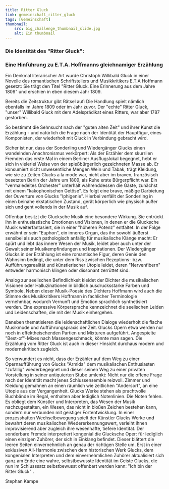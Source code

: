 ```yaml
---
title: Ritter Gluck
link: gemeinschaft_ritter_gluck
tags: [Gemeinschaft]
thumbnail: 
    src: big_challenge_thumbnail_slide.jpg
    alt: Ein thumbnail
---
```

<h3>
    Die Identität des "Ritter Gluck":
</h3>

<h3>
    Eine Hinführung zu E.T.A. Hoffmanns gleichnamiger Erzählung
</h3>

<p>
    Ein Denkmal literarischer Art wurde Christoph Willibald Gluck in einer Novelle des romantischen Schriftstellers und Musikkritikers E.T.A 
    Hoffmann gesetzt: Sie trägt den Titel "Ritter Gluck. Eine Erinnerung aus dem Jahre 1809" und erschien in eben diesem Jahr 1809.

Bereits die Zeitstruktur gibt Rätsel auf: Die Handlung spielt nämlich ebenfalls im Jahre 1809 oder im Jahr zuvor. Der "echte" Ritter 
Gluck, "unser" Willibald Gluck mit dem Adelsprädikat eines Ritters, war aber 1787 gestorben.

So bestimmt die Sehnsucht nach der "guten alten Zeit" und ihrer Kunst die Erzählung - und natürlich die Frage nach der Identität der 
Hauptfigur, eines Komponisten, der wiederholt mit Gluck in Verbindung gebracht wird.

Sicher ist nur, dass der Sonderling und Wiedergänger Glucks einen wandelnden Anachronismus verkörpert: Als der Erzähler dem skurrilen 
Fremden das erste Mal in einem Berliner Ausflugslokal begegnet, hebt er sich in vielerlei Weise von der spießbürgerlich gezeichneten 
Masse ab. Er konsumiert nicht unwesentliche Mengen Wein und Tabak, trägt Kleidung, wie sie zu Zeiten Glucks a la mode war, nicht aber 
im braven, französisch besetzten Berlin der Jahre um 1809, als Ruhe erste Bürgerpflicht war. Ein "vermaledeites Orchester" unterhält währenddessen 
die Gäste, zunächst mit einem "kakophonischen Getöse". Es folgt eine brave, mäßige Darbietung der Ouverture von Glucks "Iphigenie". Hierbei 
verfällt der Sonderling in einen beinahe ekstatischen Zustand, gerät körperlich wie physisch außer sich und geht vollends in der Musik auf.

Offenbar besitzt die Glucksche Musik eine besondere Wirkung. Sie entrückt ihn in enthusiastische Emotionen und Visionen, in denen er die 
Glucksche Musik weiterfantasiert, sie in einer "höheren Potenz" entfaltet. In der Folge erwähnt er sein "Euphon", ein inneres Organ, das 
ihn sowohl äußerst sensibel als auch pathologisch anfällig für musikalische Klänge macht: Er spürt und lebt das innere Wesen der Musik, 
leidet aber auch unter der Gewalt seiner Musikempfindungen und Inspirationen. Der Wiedergänger Glucks in der Erzählung ist eine romantische 
Figur, deren Genie den Wahnsinn bedingt, die unter dem Riss zwischen Rezeptions- bzw. Aufführungsrealität und künstlerischer Utopie leidet, 
deren "Nervenfibern" entweder harmonisch klingen oder dissonant zerrüttet sind.

Analog zur seelischen Befindlichkeit kleidet der Dichter die musikalischen Visionen oder Halluzinationen in bildlich ausdrucksstarke Farben 
und Symbole. Neben dieser Musik-Poesie des Dichters Hoffmann wird auch die Stimme des Musikkritikers Hoffmann in fachlicher Terminologie 
vernehmbar, wodurch Vernunft und Emotion sprachlich synthetisiert werden. Eine expressive Körpersprache kennzeichnet die seelischen Leiden und Leidenschaften, die mit der Musik einhergehen.

Daneben thematisieren die leidenschaftlichen Dialoge wiederholt die flache Musikmode und Aufführungspraxis der Zeit. Glucks Opern etwa werden 
nur noch in effektheischenden Partien und Mixturen aufgeführt. Angespielte "Best-of"-Mixes nach Massengeschmack, könnte man sagen. Die 
Erzählung vom Ritter Gluck ist auch in dieser Hinsicht durchaus modern und modernekritisch zugleich.

So verwundert es nicht, dass der Erzähler auf dem Weg zu einer Opernaufführung von Glucks "Armida" dem musikalischen Enthusiasten "zufällig" 
wiederbegegnet und dieser seinen Weg zu einer privaten Vorstellung in seiner antiquierten Stube umlenkt:
Nicht nur die offene Frage nach der Identität macht jenes Schlussensemble reizvoll. Zimmer und Kleidung gemahnen an einen räumlich wie 
zeitlichen "Andersort", an eine Utopie aus der Vergangenheit. Glucks Werke stehen als prachtvolle Buchbände im Regal, enthalten aber 
lediglich Notenlinien. Die Noten fehlen. Es obliegt dem Künstler und Interpreten, das Wesen der Musik nachzugestalten, ein Wesen, das nicht 
in bloßen Zeichen bestehen kann, sondern nur verbunden mit geistiger Fortentwicklung. In einer prozesshaften Wechselbewegung spielt der 
Künstler Glucks Werke und bewahrt deren musikalischen Wiedererkennungswert, verleiht ihnen improvisierend aber zugleich ihre wesenhafte, tiefere 
Identität. Der sonderbare Fremde interpretiert kongenial die Glucksche Oper: für lediglich einen einzigen Zuhörer, der sich in Einklang 
befindet. Dieser blättert die leeren Seiten einvernehmlich an genau der richtigen Stelle um. Erst in einer exklusiven All-Harmonie zwischen 
dem historischen Werk Glucks, dem kongenialen Interpreten und dem einvernehmlichen Zuhörer aktualisiert sich ganz am Ende eine wahre, selbstbewusste 
Identität im Geiste Glucks, die nun im Schlusssatz selbstbewusst offenbart werden kann: "Ich bin der Ritter Gluck" .

</p>

<p>
    Stephan Kampe
</p>




   
